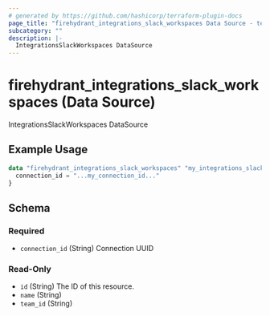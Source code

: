 ```yaml
---
# generated by https://github.com/hashicorp/terraform-plugin-docs
page_title: "firehydrant_integrations_slack_workspaces Data Source - terraform-provider-firehydrant"
subcategory: ""
description: |-
  IntegrationsSlackWorkspaces DataSource
---
```


# firehydrant_integrations_slack_workspaces (Data Source)

IntegrationsSlackWorkspaces DataSource

## Example Usage

```terraform
data "firehydrant_integrations_slack_workspaces" "my_integrations_slack_workspaces" {
  connection_id = "...my_connection_id..."
}
```

<!-- schema generated by tfplugindocs -->
## Schema

### Required

- `connection_id` (String) Connection UUID

### Read-Only

- `id` (String) The ID of this resource.
- `name` (String)
- `team_id` (String)
